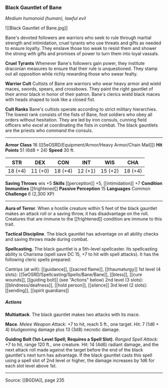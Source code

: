 ### Black Gauntlet of Bane
_Medium humanoid (human), lawful evil_

![[Black Gauntlet of Bane.jpg]]

Bane's devoted followers are warriors who seek to rule through martial strength and intimidation, cruel tyrants who use threats and gifts as needed to ensure loyalty. They enslave those too weak to resist them and shower the strong with gifts and promises of power to turn them into loyal vassals.

**Cruel Tyrants** Whenever Bane's followers gain power, they institute draconian measures to ensure that their rule is unquestioned. They stamp out all opposition while richly rewarding those who swear fealty.


**Warrior Cult** Cultists of Bane are warriors who wear heavy armor and wield maces, swords, spears, and crossbows. They paint the right gauntlet of their armor black in honor of their patron. Bane's clerics wield black maces with heads shaped to look like a closed fist.


**Cult Ranks** Bane's cultists operate according to strict military hierarchies. The lowest rank consists of the fists of Bane, foot soldiers who obey all orders without hesitation. They are led by iron consuls, cunning field officers who excel at coordinating the fists in combat. The black gauntlets are the priests who command the consuls.






---

**Armor Class** 16 ([[5eOSRD/Equipment/Armor/Heavy Armor/Chain Mail]])
**Hit Points** 51 (6d8 + 24)
**Speed** 30 ft.

| STR     | DEX     | CON     | INT     | WIS     | CHA     |
|---------|---------|---------|---------|---------|---------|
| 18 (+4) | 11 (+0) | 18 (+4) | 12 (+1) | 15 (+2) | 18 (+4) |

**Saving Throws** wis +5
**Skills** [[perception]] +5, [[intimidation]] +7
**Condition Immunities** [[frightened]]
**Passive Perception** 15
**Languages** Common
**Challenge** 6 (2,300 XP)

---

**Aura of Terror**. When a hostile creature within 5 feet of the black gauntlet makes an attack roll or a saving throw, it has disadvantage on the roll. Creatures that are immune to the [[frightened]] condition are immune to this trait.

**Tactical Discipline**. The black gauntlet has advantage on all ability checks and saving throws made during combat.

**Spellcasting.** The black gauntlet is a 5th-level spellcaster. Its spellcasting ability is Charisma (spell save DC 15, +7 to hit with spell attacks). It has the following cleric spells prepared:

Cantrips (at will): [[guidance]], [[sacred flame]], [[thaumaturgy]]
1st level (4 slots): [[5eOSRD/Spellcasting/Spells/Bane/Bane]], [[bless]], [[cure wounds]], [[guiding bolt]] (see "Actions" below)
2nd level (3 slots): [[blindness/deafness]], [[hold person]], [[silence]]
3rd level (2 slots): [[sending]], [[spirit guardians]]

##### Actions
**Multiattack**. The black gauntlet makes two attacks with its mace.

**Mace**. _Melee Weapon Attack:_ +7 to hit, reach 5 ft., one target. Hit: 7 (1d6 + 4) bludgeoning damage plus 13 (3d8) necrotic damage.

**Guiding Bolt (1st-Level Spell; Requires a Spell Slot)**. _Ranged Spell Attack:_ +7 to hit, range 120 ft., one creature. Hit: 14 (4d6) radiant damage, and the next attack roll made against the target before the end of the black gauntlet's next turn has advantage. If the black gauntlet casts this spell using a spell slot of 2nd level or higher, the damage increases by 1d6 for each slot level above 1st.


---

Source: [[BGDIA]], page 235